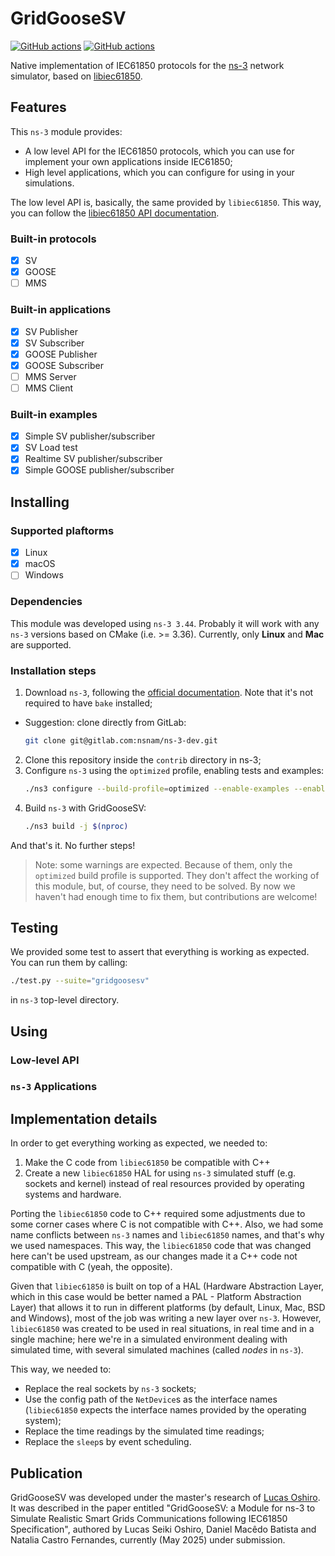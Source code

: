 # GridGooseSV

[![GitHub actions](https://github.com/lucasoshiro/GridGooseSV/actions/workflows/push.yml/badge.svg)](https://github.com/lucaoshiro/GridGooseSV/actions)
[![GitHub actions](https://github.com/lucasoshiro/GridGooseSV/actions/workflows/mac.yml/badge.svg)](https://github.com/lucaoshiro/GridGooseSV/actions)

Native implementation of IEC61850 protocols for the
[ns-3](https://www.nsnam.org/) network simulator, based on
[libiec61850](https://libiec61850.com/).

## Features

This `ns-3` module provides:

- A low level API for the IEC61850 protocols, which you can use for implement 
  your own applications inside IEC61850;
- High level applications, which you can configure for using in your 
  simulations.

The low level API is, basically, the same provided by `libiec61850`. This way,
you can follow the
[libiec61850 API documentation](https://support.mz-automation.de/doc/libiec61850/c/latest/index.html).

### Built-in protocols

- [x] SV
- [x] GOOSE
- [ ] MMS

### Built-in applications

- [x] SV Publisher
- [x] SV Subscriber
- [x] GOOSE Publisher
- [x] GOOSE Subscriber
- [ ] MMS Server
- [ ] MMS Client

### Built-in examples

- [x] Simple SV publisher/subscriber 
- [x] SV Load test
- [x] Realtime SV publisher/subscriber
- [x] Simple GOOSE publisher/subscriber

## Installing

### Supported plaftorms

- [x] Linux
- [x] macOS
- [ ] Windows

### Dependencies

This module was developed using `ns-3 3.44`. Probably it will work with any
`ns-3` versions based on CMake (i.e. >= 3.36). Currently, only **Linux** and
**Mac** are supported.

### Installation steps

1. Download `ns-3`, following the [official documentation](https://www.nsnam.org/docs/installation/html/index.html).
   Note that it's not required to have `bake` installed;
  - Suggestion: clone directly from GitLab:
    ~~~bash
    git clone git@gitlab.com:nsnam/ns-3-dev.git
    ~~~
2. Clone this repository inside the `contrib` directory in ns-3;
3. Configure `ns-3` using the `optimized` profile, enabling tests and examples:
   ~~~bash
   ./ns3 configure --build-profile=optimized --enable-examples --enable-tests
   ~~~
4. Build `ns-3` with GridGooseSV:
   ~~~bash
   ./ns3 build -j $(nproc)
   ~~~

And that's it. No further steps!

> Note: some warnings are expected. Because of them, only the `optimized`
> build profile is supported. They don't affect the working of this module,
> but, of course, they need to be solved. By now we haven't had enough
> time to fix them, but contributions are welcome!

## Testing

We provided some test to assert that everything is working as expected. You can
run them by calling:

~~~bash
./test.py --suite="gridgoosesv" 
~~~

in `ns-3` top-level directory.

## Using

### Low-level API

### `ns-3` Applications

## Implementation details

In order to get everything working as expected, we needed to:

1. Make the C code from `libiec61850` be compatible with C++
2. Create a new `libiec61850` HAL for using `ns-3` simulated stuff (e.g. 
   sockets and kernel) instead of real resources provided by operating systems 
   and hardware.

Porting the `libiec61850` code to C++ required some adjustments due to some
corner cases where C is not compatible with C++. Also, we had some name conflicts
between `ns-3` names and `libiec61850` names, and that's why we used namespaces.
This way, the `libiec61850` code that was changed here can't be used upstream, as
our changes made it a C++ code not compatible with C (yeah, the opposite).

Given that `libiec61850` is built on top of a HAL (Hardware Abstraction Layer,
which in this case would be better named a PAL - Platform Abstraction Layer)
that allows it to run in different platforms (by default, Linux, Mac, BSD and
Windows), most of the job was writing a new layer over `ns-3`. However,
`libiec61850` was created to be used in real situations, in real time and in a
single machine; here we're in a simulated environment dealing with simulated time,
with several simulated machines (called _nodes_ in `ns-3`).

This way, we needed to:

- Replace the real sockets by `ns-3` sockets;
- Use the config path of the `NetDevice`s as the interface names (`libiec61850`
  expects the interface names provided by the operating system);
- Replace the time readings by the simulated time readings;
- Replace the `sleep`s by event scheduling.

## Publication

GridGooseSV was developed under the master's research of
[Lucas Oshiro](https://github.com/lucasoshiro). It was described in the paper
entitled "GridGooseSV: a Module for ns-3 to Simulate Realistic Smart Grids
Communications following IEC61850 Specification", authored by Lucas Seiki
Oshiro, Daniel Macêdo Batista and Natalia Castro Fernandes, currently (May 
2025) under submission.
